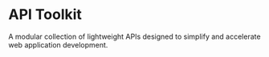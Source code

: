 # API Toolkit

A modular collection of lightweight APIs designed to simplify and accelerate web application development.
